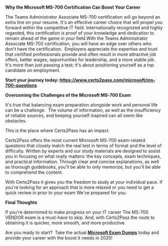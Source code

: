 <p data-end="147" data-start="79"><strong data-end="147" data-start="79"><strong data-end="147" data-start="79">Why the Microsoft MS-700 Certification Can Boost Your Career</strong></strong></p>

<p data-end="485" data-start="149">The Teams Administrator Associate MS-700 certification will go beyond an extra line on your resume. It's an effective career choice that will propel you forward within the competitive IT field. Internationally recognized and highly regarded, this certification is proof of your knowledge and dedication to remain ahead of the game in your field.With the Teams Administrator Associate MS-700 certification, you will have an edge over others who don't have the certification.  Employers appreciate the expertise and trust that certified professionals provide and often result in more attractive job offers, better wages, opportunities for leadership, and a more stable job.  It's more than just passing a test; it's about positioning yourself as a top candidate on employment.</p>

<p data-end="963" data-start="905"><strong>Start your journey today: <a href="https://www.certs2pass.com/microsoft/ms-700-questions">https://www.certs2pass.com/microsoft/ms-700-questions</a></strong></p>

<p data-end="1027" data-start="965"><strong data-end="1027" data-start="965"><strong data-end="1027" data-start="965">Overcoming the Challenges of the Microsoft MS-700 Exam</strong></strong></p>

<p data-end="1233" data-start="1029">It's true that balancing exam preparation alongside work and personal life can be a challenge.  The volume of information, as well as the insufficiency of reliable sources, and keeping yourself inspired can all seem like obstacles.</p>

<p data-end="1278" data-start="1235">This is the place where Certs2Pass has an impact.</p>

<p data-end="1679" data-start="1280">Certs2Pass offers the most current Microsoft MS-700 exam-related questions that closely match the real test in terms of format and the level of difficulty. Written by experts and our study materials are designed to assist you in focusing on what really matters: the key concepts, exam techniques, and practical information. Through clear and concise explanations, as well as thorough guidebooks, you'll be able to only memorize, but you'll be able to comprehend the content.</p>

<p data-end="1875" data-start="1681">With Certs2Pass it gives you the freedom to study at your individual pace. If you're looking for an approach that is more relaxed or you need to get a quick review in prior to your exam We've prepared for you.</p>

<p data-end="1898" data-start="1877"><strong data-end="1898" data-start="1880">Final Thoughts</strong></p>

<p data-end="2111" data-start="1900">If you're determined to make progress on your IT career The MS-700 VENDOR exam is a must-have to skip. And, with Certs2Pass the route to obtaining it is quicker, more smooth, and more productive.</p>

<p data-end="2228" data-start="2113">Are you ready to start?  Take the actual <a href="https://www.certs2pass.com/pass-microsoft-exams"><strong>Microsoft Exam Dumps</strong></a> today and provide your career with the boost it needs in 2025!</p>

<p data-end="2266" data-start="2230"> </p>
